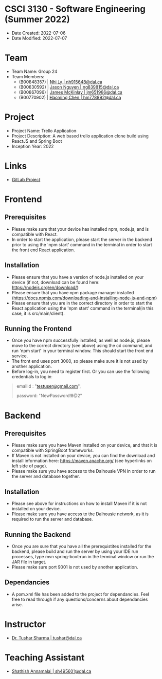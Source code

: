 # CSCI 3130 - Software Engineering (Summer 2022)

- Date Created: 2022-07-06
- Date Modified: 2022-07-07

# Team

- Team Name: Group 24
- Team Members:
  - (B00848357) | [Nhi Ly | nh915648@dal.ca](nh915648@dal.ca)
  - (B00830592) | [Jason Nguyen | ng839815@dal.ca](ng839815@dal.ca)
  - (B00867096) | [James McKinlay | jm651986@dal.ca](jm651986@dal.ca)
  - (B00770902) | [Haoming Chen | hm778892@dal.ca](hm778892@dal.ca)

# Project

- Project Name: Trello Application
- Project Description: A web based trello application clone build using ReactJS and Spring Boot
- Inception Year: 2022

# Links

- [GitLab Project](https://git.cs.dal.ca/courses/2022-summer/csci-3130/projects/group24)

# Frontend

## Prerequisites

- Please make sure that your device has installed npm, node.js, and is compatible with React.
- In order to start the application, please start the server in the backend prior to using the 'npm start' command in the terminal in order to start the front end React application.

## Installation

- Please ensure that you have a version of node.js installed on your device (if not, download can be found here: https://nodejs.org/en/download/)
- Please ensure that you have npm package manager installed (https://docs.npmjs.com/downloading-and-installing-node-js-and-npm)
- Please ensure that you are in the correct directory in order to start the React application using the 'npm start' command in the terminal(in this case, it is src/main/client). 

## Running the Frontend

- Once you have npm successfully installed, as well as node.js, please move to the correct directory (see above) using the cd command, and run 'npm start' in your terminal window.  This should start the front end service.
- The front end uses port 3000, so please make sure it is not used by another application.
- Before log-in, you need to register first. Or you can use the following credentials to log in:

> emailId : "testuser@gmail.com",
>
> password: "NewPassword!8@2"

# Backend

## Prerequisites

- Please make sure you have Maven installed on your device, and that it is compatible with SpringBoot frameworks.
- If Maven is not installed on your device, you can find the download and install information here: https://maven.apache.org/ (see hyperlinks on left side of page).
- Please make sure you have access to the Dalhousie VPN in order to run the server and database together.

## Installation

- Please see above for instructions on how to install Maven if it is not installed on your device.
- Please make sure you have access to the Dalhousie network, as it is required to run the server and database.

## Running the Backend

- Once you are sure that you have all the prerequistites installed for the backend, please build and run the server by using your IDE run processes, type mvn spring-boot:run in the terminal window or run the JAR file in target.
- Please make sure port 9001 is not used by another application.

## Dependancies

- A pom.xml file has been added to the project for dependancies.  Feel free to read through if any questions/concerns about dependancies arise.

# Instructor

- [Dr. Tushar Sharma | tushar@dal.ca](tushar@dal.ca)

# Teaching Assistant

- [Shathish Annamalai | sh495601@dal.ca](sh495601@dal.ca)
